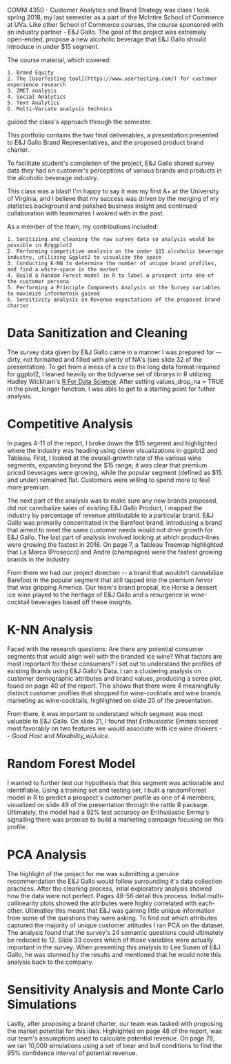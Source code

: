 COMM 4350 - Customer Analytics and Brand Strategy was class I took spring 2018, my last semester as a part of the McIntire School of Commerce at UVa. Like other School of Commerce courses, the course sponsored with an industry partner - E&J Gallo. The goal of the project was extremely open-ended, propose a new alcoholic beverage that E&J Gallo should introduce in under $15 segment.

The course material, which covered:
    
    1. Brand Equity
    2. The [UserTesting tool](https://www.usertesting.com/) for customer experience research
    3. ZMET analysis
    4. Social Analytics
    5. Text Analytics
    6. Multi-Variate analysis technics

guided the class's approach through the semester. 

This portfolio contains the two final deliverables, a presentation presented to E&J Gallo Brand Representatives, and the proposed product brand charter. 

To facilitate student's completion of the project, E&J Gallo shared survey data they had on customer's perceptions of various brands and products in the alcoholic beverage industry.

This class was a blast! I'm happy to say it was my first A+ at the University of Virginia, and I believe that my success was driven by the merging of my statistics background and polished business insight and continued collaboration with teammates I wokred with in the past.

As a member of the team, my contributions included:

    1. Sanitizing and cleaning the raw survey data so analysis would be possible in R/ggplot2 
    2. Performing competitive analysis on the under $15 alcoholic beverage industry, utilizing Ggplot2 to visualize the space
    3. Conducting K-NN to determine the number of unique brand profiles, and find a white-space in the market
    4. Build a Random Forest model in R to label a prospect into one of the customer persona
    5. Performing a Principle Components Analysis on the Survey variables to maximize informatoin gained
    6. Sensitivity analysis on Revenue expectations of the proposed brand charter
    
# Data Sanitization and Cleaning

The survey data given by E&J Gallo came in a manner I was prepared for -- dirty, not formatted and filled with plenty of NA's (see slide 32 of the presentation). To get from a mess of a csv to the long data format required for ggplot2, I leaned heavily on the tidyverse set of librarys in R utilizing Hadley Wickham's [R For Data Science](https://r4ds.had.co.nz/). After setting values_drop_na = TRUE in the pivot_longer function, I was able to get to a starting point for futher analysis. 

# Competitive Analysis

In pages 4-11 of the report, I broke down the $15 segment and highlighted where the industry was heading using clever visualizations in ggplot2 and Tableau. First, I looked at the overall-growth rate of the various wine segments, expanding beyond the $15 range; it was clear that premium priced beverages were growing, while the popular segment (defined as $15 and under) remained flat. Customers were willing to spend more to feel more premium. 

The next part of the analysis was to make sure any new brands proposed, did not cannibalize sales of existing E&J Gallo Product, I mapped the industry by percentage of revenue attributable to a particular brand. E&J Gallo was primarily concentrated in the Barefoot brand, introducing a brand that aimed to meet the same customer needs would not drive growth for E&J Gallo. The last part of analysis involved looking at which product-lines were growing the fastest in 2016. On page 7, a Tableau Treemap highlighted that La Marca (Prosecco) and Andre (champagne) were the fastest growing brands in the industry.

From there we had our project direction -- a brand that wouldn't cannabilize Barefoot in the popular segment that still tapped into the premium fervor that was gripping America. Our team's brand propsal, Ice Horse a dessert ice wine played to the heritage of E&J Gallo and a resurgence in wine-cocktail beverages based off these insights.


# K-NN Analysis

Faced with the research questions: Are there any potential consumer segments that would align well with the branded ice wine? What factors are most important for these consumers? I set out to understand the profiles of existing Brands using E&J Gallo's Data. I ran a clustering analysis on customer demographic attributes and brand values, producing a scree plot, found on page 40 of the report. This shows that there were 4 meaningfully distinct customer profiles that shopped for wine-cocktails and wine brands marketing as wine-cocktails, highlighted on slide 20 of the presentation. 

From there, it was important to understand which segment was most valuable to E&J Gallo. On slide 21, I found that _Enthusiastic Emmas_ scored most favorably on two features we would associate with ice wine drinkers -- _Good Host_ and _Mixability_w/Juice_. 

# Random Forest Model

I wanted to further test our hypothesis that this segment was actionable and identifiable. Using a training set and testing set, I built a randomForest model in R to predict a prospect's customer profile as one of 4 members, visualized on slide 49 of the presentation through the rattle R package. Ultimately, the model had a 92% test accuracy on Enthusiastic Emma's signalling there was promise to build a marketing campaign focusing on this profile. 

# PCA Analysis

The highlight of the project for me was submitting a genuine recommendation the E&J Gallo would follow surrounding it's data collection practices. After the cleaning process, intial exploratory analysis showed how the data were not perfect. Pages 48-56 detail this process. Initial multi-collinearity plots showed the attributes were highly correlated with each-other. Ultimatley this meant that E&J was gaining little unique information from some of the questions they were asking. To find out which attributes captured the majority of unique customer attitudes I ran PCA on the dataset. The analysis found that the survey's 24 semantic questions could ultimately be reduced to 12.  Slide 33 covers which of those variables were actually important in the survey. When presenting this analysis to Lee Susen of E&J Gallo, he was stunned by the results and mentioned that he would note this analysis back to the company.

# Sensitivity Analysis and Monte Carlo Simulations

Lastly, after proposing a brand charter, our team was tasked with proposing the market potential for this idea. Highlighted on page 48 of the report, was our team's assumptions used to calculate potential revenue. On page 78, we ran 10,000 simulations using a set of bear and bull conditions to find the 95% confidence interval of potential revenue.
